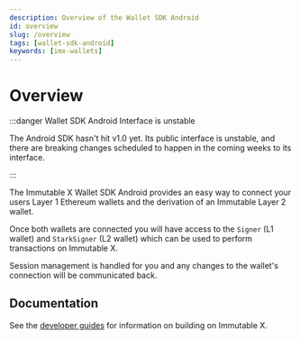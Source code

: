 ```yaml
---
description: Overview of the Wallet SDK Android
id: overview
slug: /overview
tags: [wallet-sdk-android]
keywords: [imx-wallets]
---
```


# Overview

:::danger Wallet SDK Android Interface is unstable

The Android SDK hasn't hit v1.0 yet. Its public interface is unstable, and there are breaking changes scheduled to happen in the coming weeks to its interface.

:::

The Immutable X Wallet SDK Android provides an easy way to connect your users Layer 1 Ethereum wallets and the derivation of an Immutable Layer 2 wallet.

Once both wallets are connected you will have access to the `Signer` (L1 wallet) and `StarkSigner` (L2 wallet) which can be used to perform transactions on Immutable X.

Session management is handled for you and any changes to the wallet's connection will be communicated back.

## Documentation

See the [developer guides](https://docs.x.immutable.com) for information on building on Immutable X.
